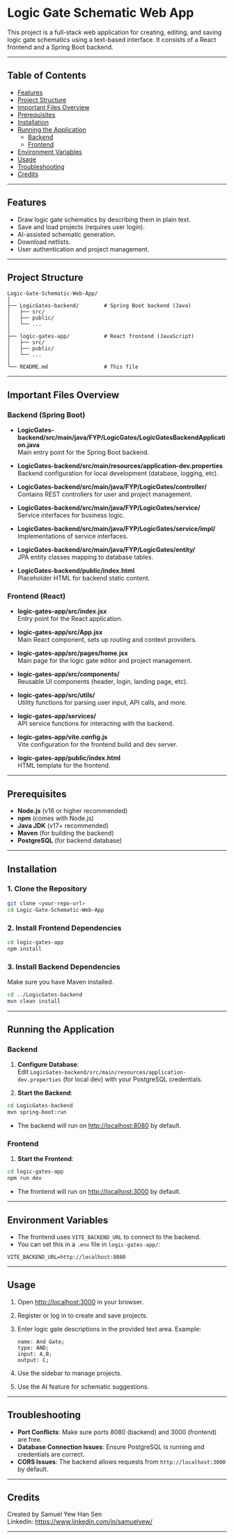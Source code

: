 # Logic Gate Schematic Web App

This project is a full-stack web application for creating, editing, and saving logic gate schematics using a text-based interface. It consists of a React frontend and a Spring Boot backend.

---

## Table of Contents

- [Features](#features)
- [Project Structure](#project-structure)
- [Important Files Overview](#important-files-overview)
- [Prerequisites](#prerequisites)
- [Installation](#installation)
- [Running the Application](#running-the-application)
  - [Backend](#backend)
  - [Frontend](#frontend)
- [Environment Variables](#environment-variables)
- [Usage](#usage)
- [Troubleshooting](#troubleshooting)
- [Credits](#credits)

---

## Features

- Draw logic gate schematics by describing them in plain text.
- Save and load projects (requires user login).
- AI-assisted schematic generation.
- Download netlists.
- User authentication and project management.

---

## Project Structure

```
Logic-Gate-Schematic-Web-App/
│
├── LogicGates-backend/        # Spring Boot backend (Java)
│   ├── src/
│   ├── public/
│   └── ...
│
├── logic-gates-app/           # React frontend (JavaScript)
│   ├── src/
│   ├── public/
│   └── ...
│
└── README.md                  # This file
```

---

## Important Files Overview

### Backend (Spring Boot)

- **LogicGates-backend/src/main/java/FYP/LogicGates/LogicGatesBackendApplication.java**  
  Main entry point for the Spring Boot backend.

- **LogicGates-backend/src/main/resources/application-dev.properties**  
  Backend configuration for local development (database, logging, etc).

- **LogicGates-backend/src/main/java/FYP/LogicGates/controller/**  
  Contains REST controllers for user and project management.

- **LogicGates-backend/src/main/java/FYP/LogicGates/service/**  
  Service interfaces for business logic.

- **LogicGates-backend/src/main/java/FYP/LogicGates/service/impl/**  
  Implementations of service interfaces.

- **LogicGates-backend/src/main/java/FYP/LogicGates/entity/**  
  JPA entity classes mapping to database tables.

- **LogicGates-backend/public/index.html**  
  Placeholder HTML for backend static content.

### Frontend (React)

- **logic-gates-app/src/index.jsx**  
  Entry point for the React application.

- **logic-gates-app/src/App.jsx**  
  Main React component, sets up routing and context providers.

- **logic-gates-app/src/pages/home.jsx**  
  Main page for the logic gate editor and project management.

- **logic-gates-app/src/components/**  
  Reusable UI components (header, login, landing page, etc).

- **logic-gates-app/src/utils/**  
  Utility functions for parsing user input, API calls, and more.

- **logic-gates-app/services/**  
  API service functions for interacting with the backend.

- **logic-gates-app/vite.config.js**  
  Vite configuration for the frontend build and dev server.

- **logic-gates-app/public/index.html**  
  HTML template for the frontend.

---

## Prerequisites

- **Node.js** (v16 or higher recommended)
- **npm** (comes with Node.js)
- **Java JDK** (v17+ recommended)
- **Maven** (for building the backend)
- **PostgreSQL** (for backend database)

---

## Installation

### 1. Clone the Repository

```bash
git clone <your-repo-url>
cd Logic-Gate-Schematic-Web-App
```

### 2. Install Frontend Dependencies

```bash
cd logic-gates-app
npm install
```

### 3. Install Backend Dependencies

Make sure you have Maven installed.

```bash
cd ../LogicGates-backend
mvn clean install
```

---

## Running the Application

### Backend

1. **Configure Database**:  
   Edit `LogicGates-backend/src/main/resources/application-dev.properties` (for local dev) with your PostgreSQL credentials.

2. **Start the Backend**:

```bash
cd LogicGates-backend
mvn spring-boot:run
```

- The backend will run on [http://localhost:8080](http://localhost:8080) by default.

### Frontend

1. **Start the Frontend**:

```bash
cd logic-gates-app
npm run dev
```

- The frontend will run on [http://localhost:3000](http://localhost:3000) by default.

---

## Environment Variables

- The frontend uses `VITE_BACKEND_URL` to connect to the backend.
- You can set this in a `.env` file in `logic-gates-app/`:

```
VITE_BACKEND_URL=http://localhost:8080
```

---

## Usage

1. Open [http://localhost:3000](http://localhost:3000) in your browser.
2. Register or log in to create and save projects.
3. Enter logic gate descriptions in the provided text area. Example:

    ```
    name: And Gate;
    type: AND;
    input: A,B;
    output: C;
    ```

4. Use the sidebar to manage projects.
5. Use the AI feature for schematic suggestions.

---

## Troubleshooting

- **Port Conflicts**: Make sure ports 8080 (backend) and 3000 (frontend) are free.
- **Database Connection Issues**: Ensure PostgreSQL is running and credentials are correct.
- **CORS Issues**: The backend allows requests from `http://localhost:3000` by default.

---

## Credits

Created by Samuel Yew Han Sen  
LinkedIn: https://www.linkedin.com/in/samuelyew/

---
